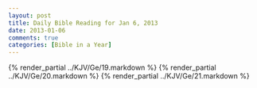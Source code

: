 ```yaml
---
layout: post
title: Daily Bible Reading for Jan 6, 2013
date: 2013-01-06
comments: true
categories: [Bible in a Year]
---
```

{% render_partial ../KJV/Ge/19.markdown %}
{% render_partial ../KJV/Ge/20.markdown %}
{% render_partial ../KJV/Ge/21.markdown %}

